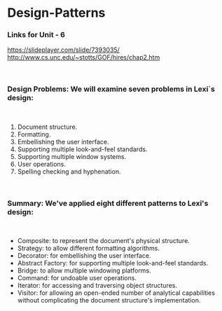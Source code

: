# Design-Patterns

### Links for Unit - 6
https://slideplayer.com/slide/7393035/
<br>
http://www.cs.unc.edu/~stotts/GOF/hires/chap2.htm

<br>
<h3>Design Problems: We will examine seven problems in Lexi`s design:</h3>
<br>
<ol>
  <li>Document structure.</li>
  <li>Formatting.</li>
  <li>Embellishing the user interface.</li>
  <li>Supporting multiple look-and-feel standards.</li>
  <li>Supporting multiple window systems.</li>
  <li>User operations.</li>
  <li>Spelling checking and hyphenation.</li>
</ol>
<br>
<h3>Summary: We've applied eight different patterns to Lexi's design:</h3>
<br>
<ul>
  <li>Composite: to represent the document's physical structure.</li>
  <li>Strategy: to allow different formatting algorithms.</li>
  <li>Decorator: for embellishing the user interface.</li>
  <li>Abstract Factory: for supporting multiple look-and-feel standards.</li>
  <li>Bridge: to allow multiple windowing platforms.</li>
  <li>Command: for undoable user operations.</li>
  <li>Iterator: for accessing and traversing object structures.</li>
  <li>Visitor: for allowing an open-ended number of analytical capabilities without complicating the document structure's implementation.</li>
</ul>
